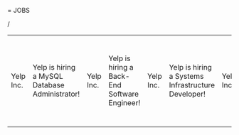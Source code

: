 = JOBS
<table><tr><td>Yelp Inc.</td><td>Yelp is hiring a MySQL Database Administrator!</td>
<td>Yelp Inc.</td><td>Yelp is hiring a Back-End Software Engineer!</td>
<td>Yelp Inc.</td><td>Yelp is hiring a Systems Infrastructure Developer!</td>
<td>Yelp Inc.</td><td>Yelp is hiring a Systems Administrator (Corp)!</td>
<td>Scribd</td><td>Senior iOS Developer at Scribd</td>
<td>Scribd</td><td>Senior Android Developer at Scribd</td>
<td>Scribd</td><td>Android Developer at Scribd</td>
<td>Coupa Software</td><td>Top Notch Ruby on Rails Developer</td>
<td>GoodGuide</td><td>Mobile Developer</td>
<td>Basis</td><td>Front End Engineer and Javascript Whiz @ Health/Wellness Startup</td>
<td>Lytro, Inc.</td><td>Senior Ruby on Rails Developer</td>
<td>Lytro, Inc.</td><td>Senior Web Developer w/Graphics Background</td>
<td>WebMynd</td><td>Funded Startup seeks Senior Javascript Developers</td>
<td>Sponge</td><td>Software Engineer</td>
<td>Runa, Inc.</td><td>Senior Systems Engineer</td>
<td>Basis</td><td>Front End Engineer and Javascript Whiz @ Health/Wellness Startup</td>
<td>Weatherbill</td><td>Senior Rails Software Engineer - Weatherbill</td>
<td>GoodGuide</td><td>User Interaction Engineer</td>
<td>GoodGuide</td><td>Back-End Engineer</td>
<td>TuneIn</td><td>Senior Software Engineer, Mobile</td>
<td>Gibi Technologies</td><td>Lead Server-side Engineer</td>
<td>Yelp Inc.</td><td>Yelp is looking for a Web Developer!</td>
<td>GoPollGo.com</td><td>Ruby / Javascript Developer</td>
<td>Tagged, Inc</td><td>Software Engineer - Tagged, Inc</td>
<td>SAY Media</td><td>Senior Software Engineer (PERL/Python) - SAY Media</td>
<td>Librato</td><td>SENIOR SOFTWARE ENGINEER  </td>
<td>Google Inc.</td><td>Google: Business Product Manager, Data and Analytics (YouTube) - San Bruno</td>
<td>Scribd</td><td>Engineering - web data mining </td>
<td>Pantheon</td><td>Systems Engineer</td>
<td>Basis/PulseTracer</td><td>Searching for a Rockstar C++ Native App Developer (Win/OS X)</td>
<td>Basis/PulseTracer</td><td>Seeking a Front End Engineer Rockstar</td>
<td>Gravity Mobile</td><td>Back End Server Eng (Python/SQL)</td>
<td>Change.org</td><td>Analytics Engineer</td>
<td>Change.org</td><td>QA Engineer</td>
<td>Scribd</td><td>iPhone/iPad Developer </td>
<td>Engine Yard, Inc.</td><td>Polite Agent of Non-Destructive Assimilation (technical)</td>
<td>Aspera, Inc.</td><td>Software Developer in Test – White Box</td>
<td>Change.org</td><td>Front-end / UI Hacker</td>
<td>Change.org</td><td>Ruby / Rails Hacker</td>
<td>Asana</td><td>software engineer</td>
<td>InsideVault</td><td>Software Engineer at Exciting, Early-Stage Startup</td>
<td>Change.org</td><td>Web Developer</td>
<td>Change.org</td><td>Dev-Ops Engineer</td>
<td>eCD Market</td><td>User Interface (UI) Programmer</td>
<td>Rhomobile</td><td>Front End Developer</td>
<td>Posterous</td><td>Software Engineer - User Interface</td>
<td>Flywheel Networks</td><td>Web Developer (Ruby/Rails)</td>
<td>Radiiate</td><td>iOS Developer</td>
<td>ROBLOX</td><td>Web Release & Automated Test Engineer - ROBLOX - Leading Online Game Developer</td>
<td>ROBLOX</td><td>Physics Programmer - ROBLOX - Leading Online Game Developer </td>
<td>ROBLOX</td><td>Web Developer - ROBLOX - Leading Online Social Game</td>
/<tr></table>